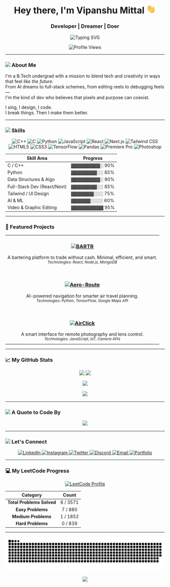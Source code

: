 <h1 align="center">Hey there, I'm Vipanshu Mittal <img src="https://raw.githubusercontent.com/ABSphreak/ABSphreak/master/gifs/Hi.gif" width="30px"></h1>
<h3 align="center">Developer | Dreamer | Doer</h3>

<p align="center">
  <img src="https://readme-typing-svg.herokuapp.com?font=Fira+Code&size=22&pause=1000&color=00D4BD&center=true&vCenter=true&width=435&lines=Crafting+Code+%26+Creativity.;Engineer+with+Futuristic+Vision.;Simplicity+is+my+Superpower.+" alt="Typing SVG" />
</p>

<p align="center">
  <img src="https://komarev.com/ghpvc/?username=VishuMittal004&color=00D4BD" alt="Profile Views" />
</p>

---

### <img src="https://raw.githubusercontent.com/TheDudeThatCode/TheDudeThatCode/master/Assets/Developer.gif" width="28px"> About Me

I'm a B.Tech undergrad with a mission to blend tech and creativity in ways that feel *like the future*.  
From AI dreams to full-stack schemes, from editing reels to debugging feels—  
I'm the kind of dev who believes that pixels and purpose can coexist.

I sing, I design, I code.  
I break things. Then I make them better.  

---

### <img src="https://media.giphy.com/media/WUlplcMpOCEmTGBtBW/giphy.gif" width="28"> Skills

<p align="center">
  <!-- Programming Languages -->
  <img src="https://img.shields.io/badge/C++-00599C?style=for-the-badge&logo=c%2B%2B&logoColor=white" alt="C++" />
  <img src="https://img.shields.io/badge/C-A8B9CC?style=for-the-badge&logo=c&logoColor=white" alt="C" />
  <img src="https://img.shields.io/badge/Python-3776AB?style=for-the-badge&logo=python&logoColor=white" alt="Python" />
  <img src="https://img.shields.io/badge/JavaScript-F7DF1E?style=for-the-badge&logo=javascript&logoColor=black" alt="JavaScript" />
  
  <!-- Web Development -->
  <img src="https://img.shields.io/badge/React-61DAFB?style=for-the-badge&logo=react&logoColor=black" alt="React" />
  <img src="https://img.shields.io/badge/Next.js-000000?style=for-the-badge&logo=next.js&logoColor=white" alt="Next.js" />
  <img src="https://img.shields.io/badge/Tailwind_CSS-06B6D4?style=for-the-badge&logo=tailwind-css&logoColor=white" alt="Tailwind CSS" />
  <img src="https://img.shields.io/badge/HTML5-E34F26?style=for-the-badge&logo=html5&logoColor=white" alt="HTML5" />
  <img src="https://img.shields.io/badge/CSS3-1572B6?style=for-the-badge&logo=css3&logoColor=white" alt="CSS3" />
  
  <!-- AI & ML -->
  <img src="https://img.shields.io/badge/TensorFlow-FF6F00?style=for-the-badge&logo=tensorflow&logoColor=white" alt="TensorFlow" />
  <img src="https://img.shields.io/badge/Pandas-150458?style=for-the-badge&logo=pandas&logoColor=white" alt="Pandas" />
  
  <!-- Design -->
  <img src="https://img.shields.io/badge/Adobe_Premiere_Pro-9999FF?style=for-the-badge&logo=adobe-premiere-pro&logoColor=white" alt="Premiere Pro" />
  <img src="https://img.shields.io/badge/Photoshop-31A8FF?style=for-the-badge&logo=adobe-photoshop&logoColor=white" alt="Photoshop" />
</p>

<!-- Skills with Progress Bars -->
<div align="center">

| Skill Area                   | Progress         |
|-----------------------------|------------------|
| C / C++                     | ▓▓▓▓▓▓▓▓▓░ 90%   |
| Python                      | ▓▓▓▓▓▓▓▓░░ 85%   |
| Data Structures & Algo      | ▓▓▓▓▓▓▓▓▓░ 90%   |
| Full-Stack Dev (React/Next) | ▓▓▓▓▓▓▓▓░░ 85%   |
| Tailwind / UI Design        | ▓▓▓▓▓▓▓░░░ 75%   |
| AI & ML                     | ▓▓▓▓▓▓░░░░ 60%   |
| Video & Graphic Editing     | ▓▓▓▓▓▓▓▓▓▓ 95%   |

</div>

---

### 🧩 Featured Projects

<div align="center">
<table align="center" border="0" cellspacing="0" cellpadding="10">
  <tr>
    <td align="center">
      <h3>
        <a href="https://github.com/VishuMittal004/BARTR">
          <img src="https://img.shields.io/badge/🔄_BARTR-00D4BD?style=for-the-badge&logo=github&logoColor=white" alt="BARTR" />
        </a>
      </h3>
      A bartering platform to trade without cash. Minimal, efficient, and smart.<br/>
      <sup><em>Technologies: React, Node.js, MongoDB</em></sup>
    </td>
  </tr>
  <tr><td height="15"></td></tr>
  <tr>
    <td align="center">
      <h3>
        <a href="https://github.com/VishuMittal004/Aero-Route">
          <img src="https://img.shields.io/badge/✈️_Aero--Route-00D4BD?style=for-the-badge&logo=github&logoColor=white" alt="Aero-Route" />
        </a>
      </h3>
      AI-powered navigation for smarter air travel planning.<br/>
      <sup><em>Technologies: Python, TensorFlow, Google Maps API</em></sup>
    </td>
  </tr>
  <tr><td height="15"></td></tr>
  <tr>
    <td align="center">
      <h3>
        <a href="https://github.com/VishuMittal004/AirClick">
          <img src="https://img.shields.io/badge/📸_AirClick-00D4BD?style=for-the-badge&logo=github&logoColor=white" alt="AirClick" />
        </a>
      </h3>
      A smart interface for remote photography and lens control.<br/>
      <sup><em>Technologies: JavaScript, IoT, Camera APIs</em></sup>
    </td>
  </tr>
</table>
</div>

---

### 📈 My GitHub Stats

<p align="center">
  <img src="https://github-readme-stats.vercel.app/api?username=VishuMittal004&show_icons=true&theme=tokyonight&text_color=00D4BD&icon_color=00D4BD&border_color=00D4BD&title_color=00D4BD" height="170" />
  <img src="https://github-readme-streak-stats.herokuapp.com/?user=VishuMittal004&theme=tokyonight&date_format=M%20j%5B%2C%20Y%5D&ring=00D4BD&currStreakLabel=00D4BD&sideLabels=00D4BD&fire=00D4BD&border=00D4BD" height="170"/>
</p>

<p align="center">
  <img src="https://github-readme-activity-graph.vercel.app/graph?username=VishuMittal004&bg_color=0D1117&color=00D4BD&line=00D4BD&point=FFFFFF&area=true&area_color=00D4BD33&hide_border=true&title=My+Contribution+Graph" />
</p>

<p align="center">
  <img src="https://github-profile-trophy.vercel.app/?username=VishuMittal004&theme=nord&column=7&no-frame=true&no-bg=true&margin-w=15&margin-h=15" />
</p>

---

### <img src="https://media.giphy.com/media/VgCDAzcKvsR6OM0uWg/giphy.gif" width="50"> A Quote to Code By

<p align="center">
  <img src="https://quotes-github-readme.vercel.app/api?type=horizontal&theme=tokyonight&quote=Code%20not%20to%20impress%2C%20but%20to%20express.%20Let%20every%20line%20be%20a%20lyric%2C%20and%20every%20bug%20a%20chance%20to%20rewrite%20your%20song.&author=Vipanshu%20Mittal" />
</p>

---

### <img src="https://media.giphy.com/media/LnQjpWaON8nhr21vNW/giphy.gif" width="30"> Let's Connect

<p align="center">
  <a href="https://www.linkedin.com/in/vipanshu-mittal-a65973334/">
    <img src="https://img.shields.io/badge/LinkedIn-0A66C2?style=for-the-badge&logo=linkedin&logoColor=white" alt="LinkedIn" />
  </a>
  <a href="https://www.instagram.com/_vipanshu_mittal/">
    <img src="https://img.shields.io/badge/Instagram-E4405F?style=for-the-badge&logo=instagram&logoColor=white" alt="Instagram" />
  </a>
  <a href="https://x.com/VishuMitta29340">
    <img src="https://img.shields.io/badge/Twitter-000000?style=for-the-badge&logo=x&logoColor=white" alt="Twitter" />
  </a>
  <a href="https://discord.com/channels/1379200105197867130/1379200105197867133">
    <img src="https://img.shields.io/badge/Discord-5865F2?style=for-the-badge&logo=discord&logoColor=white" alt="Discord" />
  </a>
  <a href="mailto:vishumittal1975@gmail.com">
    <img src="https://img.shields.io/badge/Email-EA4335?style=for-the-badge&logo=gmail&logoColor=white" alt="Email" />
  </a>
  <a href="https://vipanshuportfolio.netlify.app/">
    <img src="https://img.shields.io/badge/Portfolio-4285F4?style=for-the-badge&logo=google-chrome&logoColor=white" alt="Portfolio" />
  </a>
</p>

---

### 💻 My LeetCode Progress

<div align="center">
  <a href="https://leetcode.com/u/Vipanshu_Mittal/">
    <img src="https://img.shields.io/badge/LeetCode-FFA116?style=for-the-badge&logo=leetcode&logoColor=black" alt="LeetCode Profile" />
  </a>
</div>

<div align="center">

| Category | Count | 
|:--------:|:-----:|
| **Total Problems Solved** | 8 / 3571 |
| **Easy Problems** | 7 / 880 |
| **Medium Problems** | 1 / 1852 |
| **Hard Problems** | 0 / 839 |

</div>

<div align="center">
<!--   <h4>Current Completion Rate: 0.44%</h4> -->
<!--   <code>[█░░░░░░░░░░░░░░░░░░░░░░░░░░░░░░░░░░░░░░░░░░░░░░░░]</code> -->
</div>

---

<p align="center">
  <picture>
    <source media="(prefers-color-scheme: dark)" srcset="https://raw.githubusercontent.com/platane/platane/output/github-contribution-grid-snake-dark.svg">
    <source media="(prefers-color-scheme: light)" srcset="https://raw.githubusercontent.com/platane/platane/output/github-contribution-grid-snake.svg">
    <img alt="github contribution grid snake animation" src="https://raw.githubusercontent.com/platane/platane/output/github-contribution-grid-snake.svg">
  </picture>
</p>

<p align="center">
  <img src="https://capsule-render.vercel.app/api?type=waving&color=00D4BD&height=100&section=footer"/>
</p>
